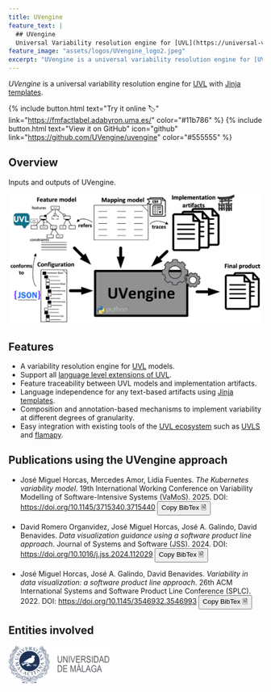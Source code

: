 ```yaml
---
title: UVengine
feature_text: |
  ## UVengine
  Universal Variability resolution engine for [UVL](https://universal-variability-language.github.io/) with [Jinja templates](https://jinja.palletsprojects.com/en/stable/).
feature_image: "assets/logos/UVengine_logo2.jpeg"
excerpt: "UVengine is a universal variability resolution engine for [UVL](https://universal-variability-language.github.io/) with [Jinja templates](https://jinja.palletsprojects.com/en/stable/)."
---
```


*UVengine* is a universal variability resolution engine for [UVL](https://universal-variability-language.github.io/) with [Jinja templates](https://jinja.palletsprojects.com/en/stable/).

{% include button.html text="Try it online 🏷️" link="https://fmfactlabel.adabyron.uma.es/" color="#11b786" %} {% include button.html text="View it on GitHub" icon="github" link="https://github.com/UVengine/uvengine" color="#555555" %}

## Overview

Inputs and outputs of UVengine.

<img src="assets/uvengine_overview.png" alt="UVengine overview"/>

## Features

- A variability resolution engine for [UVL](https://universal-variability-language.github.io/) models.
- Support all [language level extensions of UVL](https://doi.org/10.1016/j.jss.2024.112326).
- Feature traceability between UVL models and implementation artifacts.
- Language independence for any text-based artifacts using [Jinja templates](https://jinja.palletsprojects.com/en/stable/).
- Composition and annotation-based mechanisms to implement variability at different degrees of granularity.
- Easy integration with existing tools of the [UVL ecosystem]() such as [UVLS](https://marketplace.visualstudio.com/items?itemName=caradhras.uvls-code) and [flamapy](https://www.flamapy.org/).


## Publications using the UVengine approach

- José Miguel Horcas, Mercedes Amor, Lidia Fuentes. *The Kubernetes variability model*. 19th International Working Conference on Variability Modelling of Software-Intensive Systems (VaMoS). 2025. DOI: <a href="https://doi.org/10.1145/3715340.3715440">https://doi.org/10.1145/3715340.3715440</a>
<button type="button" onclick="copyBibTeX(bibtexEntry3)">Copy BibTex 🗎</button>

- David Romero Organvidez, José Miguel Horcas, José A. Galindo, David Benavides. *Data visualization guidance using a software product line approach*. Journal of Systems and Software (JSS). 2024. DOI: <a href="https://doi.org/10.1016/j.jss.2024.112029">https://doi.org/10.1016/j.jss.2024.112029</a>
<button type="button" onclick="copyBibTeX(bibtexEntry2)">Copy BibTex 🗎</button>

- José Miguel Horcas, José A. Galindo, David Benavides. *Variability in data visualization: a software product line approach*. 26th ACM International Systems and Software Product Line Conference (SPLC). 2022. DOI: <a href="https://doi.org/10.1145/3546932.3546993">https://doi.org/10.1145/3546932.3546993</a>
<button type="button" onclick="copyBibTeX(bibtexEntry1)">Copy BibTex 🗎</button>


## Entities involved

<a href="https://www.uma.es/"><img src="assets/uma.svg" alt="Universidad de Málaga" width="200"/></a>

<script>
 // Store the BibTeX entry in a JavaScript variable
  {% raw %}
  const bibtexEntry2 = `
@article{RomeroOrganvidez2024_DataVisualizationSPL,
  author       = {David Romero{-}Organvidez and Jos{\'{e}} Miguel Horcas and Jos{\'{e}} A. Galindo and David Benavides},
  title        = {Data visualization guidance using a software product line approach},
  journal      = {J. Syst. Softw.},
  volume       = {213},
  pages        = {112029},
  year         = {2024},
  url          = {https://doi.org/10.1016/j.jss.2024.112029},
  doi          = {10.1016/J.JSS.2024.112029},
  timestamp    = {Tue, 18 Jun 2024 01:00:00 +0200},
  biburl       = {https://dblp.org/rec/journals/jss/RomeroOrganvidezHGB24.bib},
  bibsource    = {dblp computer science bibliography, https://dblp.org}
}`;
  {% endraw %}

    {% raw %}
  const bibtexEntry3 = `
@inproceedings{Horcas2025_KubernetesFM,
  author       = {Jos{\'{e}} Miguel Horcas and
                  Mercedes Amor Pinilla and
                  Lidia Fuentes},
  title        = {The Kubernetes variability model: Synthesizing variability from the
                  K8s {API} Documentation: {A} case study},
  booktitle    = {19th International Working Conference on Variability
                  Modelling of Software-Intensive Systems ({VaMoS})},
  address      = {Rennes, France},
  month        = {Feb},
  pages        = {58--67},
  publisher    = {{ACM}},
  year         = {2025},
  url          = {https://doi.org/10.1145/3715340.3715440},
  doi          = {10.1145/3715340.3715440},
  timestamp    = {Fri, 30 May 2025 11:26:47 +0200},
  biburl       = {https://dblp.org/rec/conf/vamos/HorcasPF25.bib},
  bibsource    = {dblp computer science bibliography, https://dblp.org}
}`;
  {% endraw %}

    {% raw %}
  const bibtexEntry1 = `
@inproceedings{Horcas2022_DataVisualizationVariability,
  author       = {Jos{\'{e}} Miguel Horcas and Jos{\'{e}} A. Galindo and David Benavides},
  title        = {Variability in data visualization: a software product line approach},
   booktitle    = {26th {ACM} International Systems and Software Product Line Conference ({SPLC})},
  pages        = {55--66},
  publisher    = {{ACM}},
   volume    = {A},
  year         = {2022},
    address   = {Graz, Austria},
  month     = sep,
  url          = {https://doi.org/10.1145/3546932.3546993},
  doi          = {10.1145/3546932.3546993},
  timestamp    = {Mon, 26 Jun 2023 20:46:40 +0200},
  biburl       = {https://dblp.org/rec/conf/splc/HorcasG022.bib},
  bibsource    = {dblp computer science bibliography, https://dblp.org}
}`;
  {% endraw %}

  function copyBibTeX(bibtexEntry) {
      // Create a temporary textarea to hold the BibTeX entry
      const tempTextarea = document.createElement("textarea");
      tempTextarea.value = bibtexEntry;
      document.body.appendChild(tempTextarea);

      // Select and copy the text
      tempTextarea.select();
      document.execCommand("copy");

      // Remove the temporary textarea
      document.body.removeChild(tempTextarea);
  }
</script>
